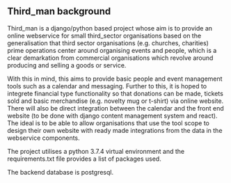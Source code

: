 ## Third_man background
Third_man is a django/python based project whose aim is to provide an online webservice for small third_sector organisations based
on the generalisation that third sector organisations (e.g. churches, charities) prime operations center around organising events
and people, which is a clear demarkation from commercial organisations which revolve around producing and selling a goods
or service.

With this in mind, this aims to provide basic people and event management tools such as a calendar and messaging.
Further to this, it is hoped to integrete financial type functionality so that donations can be made, tickets sold and
basic merchandise (e.g. novelty mug or t-shirt) via online website. There will also be direct integration between the calendar
and the front end website (to be done with django content management system and react). The ideal is to be able to allow
organisations that use the tool scope to design their own website with ready made integrations from the data in the webservice
components.

The project utilises a python 3.7.4 virtual environment and the requirements.txt file provides a list of packages used.

The backend database is postgresql.
